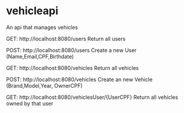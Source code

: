 # vehicleapi
An api that manages vehicles

GET: http://localhost:8080/users
Return all users

POST: http://localhost:8080/users
Create a new User (Name,Email,CPF,Birthdate)

GET: http://localhost:8080/vehicles
Return all vehicles 

POST: http://localhost:8080/vehicles
Create an new Vehicle (Brand,Model,Year, OwnerCPF)

GET: http://localhost:8080/vehiclesUser/{UserCPF}
Return all vehicles owned by that user